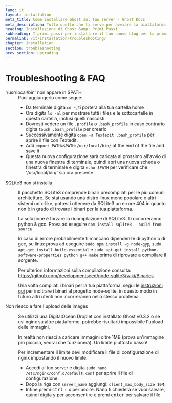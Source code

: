 ```yaml
---
lang: it
layout: installation
meta_title: Come installare Ghost sul tuo server - Ghost Docs
meta_description: Tutto quello che ti serve per avviare la piattaforma di blog Ghost in locale o sul tuo ambiente remoto.
heading: Installazione di Ghost &amp; Primi Passi
subheading: I primi passi per installare il tuo nuovo blog per la prima volta.
permalink: /it/installation/troubleshooting/
chapter: installation
section: troubleshooting
prev_section: upgrading
---
```



# Troubleshooting & FAQ <a id="troubleshooting"></a>

<dl>
    <dt id="export-path">'/usr/local/bin' non appare in $PATH</dt>
    <dd>Puoi aggiungerlo come segue:
        <ul>
            <li>Da terminale digita <code>cd ~</code>, ti porterà alla tua cartella home</li>
            <li>Ora digita <code>ls -al</code> per mostrare tutti i files e le sottocartelle in questa cartella, inclusi quelli nascosti</li>
            <li>Dovresti vedere un file <code class="path">.profile</code> o <code class="path">.bash_profile</code> in caso contrario digita <code>touch .bash_profile</code> per crearlo</li>
            <li>Successivamente digita <code>open -a Textedit .bash_profile</code> per aprire il file con Textedit.</li>
            <li>Add <code>export PATH=$PATH:/usr/local/bin/</code> at the end of the file and save it</li>
            <li>Questa nuova configurazione sarà caricata al prossimo all'avvio di una nuova finestra di terminale, quindi apri una nuova scheda o finestra di terminale e digita <code>echo $PATH</code> per verificare che '/usr/local/bin/' sia ora presente.</li>
        </ul>
    </dd>
    <dt id="sqlite3-errors">SQLite3 non si installa</dt>
    <dd>
        <p>Il pacchetto SQLite3 comprende binari precompilati per le più comuni architetture. Se stai usando una distro linux meno popolare o altri sistemi unix-like, potresti ottenere da SQLite3 un errore 404 in quanto non è in grado di trovare i binari per la tua piattaforma.</p>
        <p>La soluzione è forzare la ricompilazione di SQLite3. Ti occorreranno python & gcc. Prova ad eseguire <code>npm install sqlite3 --build-from-source</code></p>
        <p>In caso di errore probabilmente ti mancano dipendenze di python o di gcc, su linux prova ad eseguire <code>sudo npm install -g node-gyp</code>, <code>sudo apt-get install build-essential</code> e <code>sudo apt-get install python-software-properties python g++ make</code> prima di riprovare a compilare il sorgente.</p>
        <p>Per ulteriori informazioni sulla compilazione consulta: <a href="https://github.com/developmentseed/node-sqlite3/wiki/Binaries">https://github.com/developmentseed/node-sqlite3/wiki/Binaries</a></p>
        <p>Una volta compilati i binari per la tua piattaforma, segui le <a href="https://github.com/developmentseed/node-sqlite3/wiki/Binaries#creating-new-binaries">instruzioni qui</a> per inoltrare i binari al progetto node-sqlite, in questo modo in futuro altri utenti non incorreranno nello stesso problema.</p>
    </dd>
    <dt id="image-uploads">Non riesco a fare l'upload delle images</dt>
    <dd>
        <p>Se utilizzi una DigitalOcean Droplet con installato Ghost v0.3.2 o se usi nginx su altre piattaforme, potrebbe risultarti impossibile l'upload delle immagini.</p>
        <p>In realtà non riesci a caricare immagini oltre 1MB (prova un'immagine più piccola, vedrai che funzionerà). Un limite piuttosto basso!</p>
        <p>Per incrementare il limite devi modificare il file di configurazione di nginx impostando il nuovo limite.</p>
        <ul>
            <li>Accedi al tuo server e digita <code>sudo nano /etc/nginx/conf.d/default.conf</code> per aprire il file di configurazione.</li>
            <li>Dopo la riga con <code>server_name</code> aggiungi: <code>client_max_body_size 10M;</code></li>
            <li>Infine premi <kbd>ctrl</kbd> + <kbd>x</kbd> per uscire. Nano ti chiederà se vuoi salvare, quindi digita <kbd>y</kbd> per acconsentire e premi <kbd>enter</kbd> per salvare il file.</li>
        </ul>
    </dd>
</dl>

